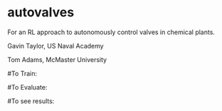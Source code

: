 # autovalves

For an RL approach to autonomously control valves in chemical plants.

Gavin Taylor, US Naval Academy

Tom Adams, McMaster University

#To Train:

#To Evaluate:

#To see results:
